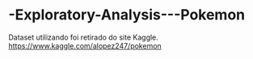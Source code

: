 # -Exploratory-Analysis---Pokemon

Dataset utilizando foi retirado do site Kaggle. 
https://www.kaggle.com/alopez247/pokemon